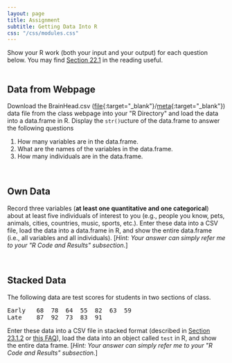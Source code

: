 ```yaml
---
layout: page
title: Assignment
subtitle: Getting Data Into R
css: "/css/modules.css"
---
```


<div class="alert alert-info">
Show your R work (both your input and your output) for each question below. You may find <a href="http://derekogle.com/Book107/RStart.html#r-notebooks" target="_blank">Section 22.1</a> in the reading useful.
</div>

<br>

## Data from Webpage
Download the BrainHead.csv ([file](https://raw.githubusercontent.com/droglenc/NCData/master/BrainHead.csv){:target="_blank"}/[meta](https://raw.githubusercontent.com/droglenc/NCData/master/BrainHead_meta.txt){:target="_blank"}) data file from the class webpage into your "R Directory" and load the data into a data.frame in R. Display the `str()`ucture of the data.frame to answer the following questions

1. How many variables are in the data.frame.
1. What are the names of the variables in the data.frame.
1. How many individuals are in the data.frame.

<br>

## Own Data
Record three variables (**at least one quantitative and one categorical**) about at least five individuals of interest to you (e.g., people you know, pets, animals, cities, countries, music, sports, etc.). Enter these data into a CSV file, load the data into a data.frame in R, and show the entire data.frame (i.e., all variables and all individuals). [*Hint: Your answer can simply refer me to your "R Code and Results" subsection.*]

<br>

## Stacked Data
The following data are test scores for students in two sections of class.

<pre>
Early   68  78  64  55  82  63  59
Late    87  92  73  83  91
</pre>

Enter these data into a CSV file in stacked format (described in [Section 23.1.2](https://derekogle.com/Book107/RData.html#read-csv-file-into-rstudio) or [this FAQ](http://derekogle.com/NCMTH107/resources/FAQs/stacked-data.html)), load the data into an object called `test` in R, and show the entire data frame. [*Hint: Your answer can simply refer me to your "R Code and Results" subsection.*]
